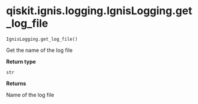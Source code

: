 # qiskit.ignis.logging.IgnisLogging.get\_log\_file

`IgnisLogging.get_log_file()`

Get the name of the log file

**Return type**

`str`

**Returns**

Name of the log file
